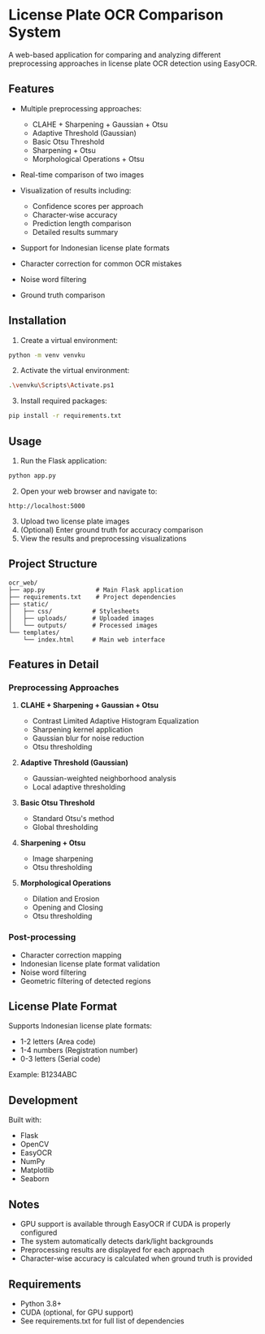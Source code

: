 # License Plate OCR Comparison System

A web-based application for comparing and analyzing different preprocessing approaches in license plate OCR detection using EasyOCR.

## Features

- Multiple preprocessing approaches:

  - CLAHE + Sharpening + Gaussian + Otsu
  - Adaptive Threshold (Gaussian)
  - Basic Otsu Threshold
  - Sharpening + Otsu
  - Morphological Operations + Otsu

- Real-time comparison of two images
- Visualization of results including:

  - Confidence scores per approach
  - Character-wise accuracy
  - Prediction length comparison
  - Detailed results summary

- Support for Indonesian license plate formats
- Character correction for common OCR mistakes
- Noise word filtering
- Ground truth comparison

## Installation

1. Create a virtual environment:

```bash
python -m venv venvku
```

2. Activate the virtual environment:

```bash
.\venvku\Scripts\Activate.ps1
```

3. Install required packages:

```bash
pip install -r requirements.txt
```

## Usage

1. Run the Flask application:

```bash
python app.py
```

2. Open your web browser and navigate to:

```
http://localhost:5000
```

3. Upload two license plate images
4. (Optional) Enter ground truth for accuracy comparison
5. View the results and preprocessing visualizations

## Project Structure

```
ocr_web/
├── app.py              # Main Flask application
├── requirements.txt    # Project dependencies
├── static/
│   ├── css/           # Stylesheets
│   ├── uploads/       # Uploaded images
│   └── outputs/       # Processed images
└── templates/
    └── index.html     # Main web interface
```

## Features in Detail

### Preprocessing Approaches

1. **CLAHE + Sharpening + Gaussian + Otsu**

   - Contrast Limited Adaptive Histogram Equalization
   - Sharpening kernel application
   - Gaussian blur for noise reduction
   - Otsu thresholding

2. **Adaptive Threshold (Gaussian)**

   - Gaussian-weighted neighborhood analysis
   - Local adaptive thresholding

3. **Basic Otsu Threshold**

   - Standard Otsu's method
   - Global thresholding

4. **Sharpening + Otsu**

   - Image sharpening
   - Otsu thresholding

5. **Morphological Operations**
   - Dilation and Erosion
   - Opening and Closing
   - Otsu thresholding

### Post-processing

- Character correction mapping
- Indonesian license plate format validation
- Noise word filtering
- Geometric filtering of detected regions

## License Plate Format

Supports Indonesian license plate formats:

- 1-2 letters (Area code)
- 1-4 numbers (Registration number)
- 0-3 letters (Serial code)

Example: B1234ABC

## Development

Built with:

- Flask
- OpenCV
- EasyOCR
- NumPy
- Matplotlib
- Seaborn

## Notes

- GPU support is available through EasyOCR if CUDA is properly configured
- The system automatically detects dark/light backgrounds
- Preprocessing results are displayed for each approach
- Character-wise accuracy is calculated when ground truth is provided

## Requirements

- Python 3.8+
- CUDA (optional, for GPU support)
- See requirements.txt for full list of dependencies
